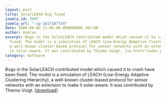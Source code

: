 ```yaml
---
layout: post
title: SolarLEACH bug fixed
joomla_id: 3497
joomla_url: "-sp-1617187734"
date: 2006-06-03 11:05:00.000000000 +02:00
author: Andras
excerpt: Bugs in the SolarLEACH contributed model which caused it to crash have been
  fixed. The model is a simulation of LEACH (Low-Energy Adaptive Clustering Hierarchy),
  a well-known cluster-based protocol for sensor networks with an extension to make
  it solar-aware. It was contributed by Thiemo Voigt. [<a href="index.php?option=com_docman&task=doc_details&gid=2094">download</a>]
category: Software
---
```

Bugs in the SolarLEACH contributed model which caused it to crash have been fixed. The model is a simulation of LEACH (Low-Energy Adaptive Clustering Hierarchy), a well-known cluster-based protocol for sensor networks with an extension to make it solar-aware. It was contributed by Thiemo Voigt. [<a href="index.php?option=com_docman&task=doc_details&gid=2094">download</a>]
